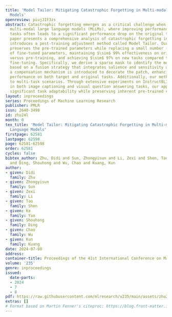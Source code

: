 ```yaml
---
title: 'Model Tailor: Mitigating Catastrophic Forgetting in Multi-modal Large Language
  Models'
openreview: piujJIF3zs
abstract: Catastrophic forgetting emerges as a critical challenge when fine-tuning
  multi-modal large language models (MLLMs), where improving performance on unseen
  tasks often leads to a significant performance drop on the original tasks. This
  paper presents a comprehensive analysis of catastrophic forgetting in MLLMs and
  introduces a post-training adjustment method called Model Tailor. Our method primarily
  preserves the pre-trained parameters while replacing a small number ($\leq$ 10%)
  of fine-tuned parameters, maintaining $\sim$ 99% effectiveness on original tasks
  versus pre-training, and achieving $\sim$ 97% on new tasks compared to standard
  fine-tuning. Specifically, we derive a sparse mask to identify the model patch,
  based on a fusion strategy that integrates salience and sensitivity analysis. Subsequently,
  a compensation mechanism is introduced to decorate the patch, enhancing the model’s
  performance on both target and original tasks. Additionally, our method is adaptable
  to multi-task scenarios. Through extensive experiments on InstructBLIP and LLaVA-1.5
  in both image captioning and visual question answering tasks, our approach demonstrates
  significant task adaptability while preserving inherent pre-trained capabilities.
layout: inproceedings
series: Proceedings of Machine Learning Research
publisher: PMLR
issn: 2640-3498
id: zhu24l
month: 0
tex_title: 'Model Tailor: Mitigating Catastrophic Forgetting in Multi-modal Large
  Language Models'
firstpage: 62581
lastpage: 62598
page: 62581-62598
order: 62581
cycles: false
bibtex_author: Zhu, Didi and Sun, Zhongyisun and Li, Zexi and Shen, Tao and Yan, Ke
  and Ding, Shouhong and Wu, Chao and Kuang, Kun
author:
- given: Didi
  family: Zhu
- given: Zhongyisun
  family: Sun
- given: Zexi
  family: Li
- given: Tao
  family: Shen
- given: Ke
  family: Yan
- given: Shouhong
  family: Ding
- given: Chao
  family: Wu
- given: Kun
  family: Kuang
date: 2024-07-08
address:
container-title: Proceedings of the 41st International Conference on Machine Learning
volume: '235'
genre: inproceedings
issued:
  date-parts:
  - 2024
  - 7
  - 8
pdf: https://raw.githubusercontent.com/mlresearch/v235/main/assets/zhu24l/zhu24l.pdf
extras: []
# Format based on Martin Fenner's citeproc: https://blog.front-matter.io/posts/citeproc-yaml-for-bibliographies/
---
```

